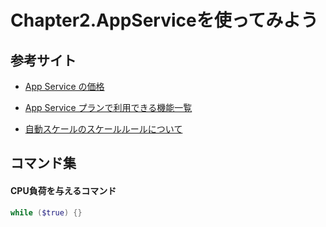 # Chapter2.AppServiceを使ってみよう

## 参考サイト

- [App Service の価格](https://azure.microsoft.com/ja-jp/pricing/details/app-service/windows/)

- [App Service プランで利用できる機能一覧](https://azure.microsoft.com/ja-jp/pricing/details/app-service/plans/)

- [自動スケールのスケールルールについて](https://docs.microsoft.com/ja-jp/archive/blogs/jpcie/1315)


## コマンド集

#### CPU負荷を与えるコマンド

```powershell
while ($true) {}
```